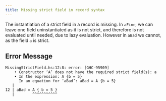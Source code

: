 ```yaml
---
title: Missing strict field in record syntax
---
```


The instantiation of a strict field in a record is missing. In `aFine`, we can leave one field uninstantiated as it is not strict, and therefore is not evaluated until needed, due to lazy evaluation. However in `aBad` we cannot, as the field `a` is strict.

## Error Message

```
MissingStrictField.hs:12:8: error: [GHC-95909]
    • Constructor ‘A’ does not have the required strict field(s): a
    • In the expression: A {b = 5}
      In an equation for ‘aBad’: aBad = A {b = 5}
   |
12 | aBad = A { b = 5 }
   |        ^^^^^^^^^^^
```
